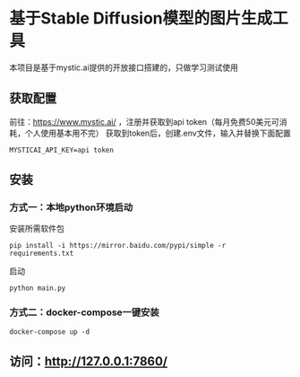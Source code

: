 # 基于Stable Diffusion模型的图片生成工具

本项目是基于mystic.ai提供的开放接口搭建的，只做学习测试使用

## 获取配置
前往：https://www.mystic.ai/ ，注册并获取到api token（每月免费50美元可消耗，个人使用基本用不完）
获取到token后，创建.env文件，输入并替换下面配置
```
MYSTICAI_API_KEY=api token
```

## 安装

### 方式一：本地python环境启动

安装所需软件包

``` 
pip install -i https://mirror.baidu.com/pypi/simple -r requirements.txt
```

启动

``` 
python main.py
```

### 方式二：docker-compose一键安装

```
docker-compose up -d
```

## 访问：http://127.0.0.1:7860/
